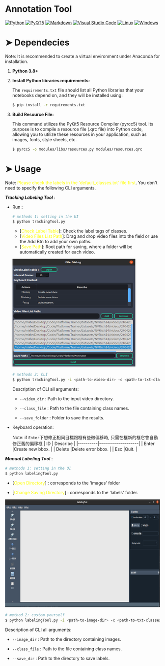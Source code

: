 # Annotation Tool
<p>
    <a href="#"><img alt="Python" src="https://img.shields.io/badge/Python-14354C.svg?logo=python&logoColor=white"></a>
    <a href="#"><img alt="PyQT5" src="https://img.shields.io/badge/PyQT5-49D.svg?logo=Qt&logoColor=white"></a>
    <a href="#"><img alt="Markdown" src="https://img.shields.io/badge/Markdown-000000.svg?logo=markdown&logoColor=white"></a>
    <a href="#"><img alt="Visual Studio Code" src="https://img.shields.io/badge/Visual%20Studio%20Code-ad78f7.svg?logo=visual-studio-code&logoColor=white"></a>
    <a href="#"><img alt="Linux" src="https://img.shields.io/badge/Linux-0078D6?logo=linux&logoColor=white"></a>
    <a href="#"><img alt="Windows" src="https://img.shields.io/badge/Windows-0078D6?logo=windows&logoColor=white"></a>
</p>


<h1 id="Dependecies">➤ Dependecies</h1>

Note: It is recommended to create a virtual environment under Anaconda for installation.


1) **Python 3.8+** 

2) **Install Python libraries requirements:**

    The `requirements.txt` file should list all Python libraries that your notebooks
    depend on, and they will be installed using:
    ```bash
    $ pip install -r requirements.txt
    ```

3) **Build Resource File:**

    This command utilizes the PyQt5 Resource Compiler (pyrcc5) tool. Its purpose is to compile a resource file (.qrc file) into Python code, allowing you to utilize these resources in your application, such as images, fonts, style sheets, etc.
    ```bash
    $ pyrcc5 -o modules/libs/resources.py modules/resources.qrc
    ```

<h1 id="Usage">➤ Usage</h1>

Note: 
<font color="yellow">Please check the labels in the 'default_classes.txt' file first</font>. You don't need to specify the following CLI arguments.

***Tracking Labeling Tool*** :

- Run :
    ```bash
    # methods 1: setting in the UI
    $ python trackingTool.py
    ```
    * [<font color="yellow">Check Label Table</font>]: Check the label tags of classes.
    * [<font color="yellow">Video Files List Path</font>]: Drag and drop video files into the field or use the Add Btn to add your own paths.
    * [<font color="yellow">Save Path</font>]: Root path for saving, where a folder will be automatically created for each video.
    <p>
        <img src="./demo/trackingSelectUI.png" height=350px width=400px>
    </p>

    ```bash
    # methods 2: CLI
    $ python trackingTool.py -i <path-to-video-dir> -c <path-to-txt-classes> -o <path-to-ouput-folder>
    ```

    Description of CLI all arguments:
    - `--video_dir` : Path to the input video directory.

    - `--class_file` : Path to the file containing class names.

    - `--save_folder` : Folder to save the results.

- Keyboard operation:

    Note: if `Enter`下想修正相同目標跟框有些微偏移時, 只需在框新的框它會自動修正舊的偏移框
    | ID       | Describe           |
    |----------|--------------------|
    | Enter    |Create new bbox.    |
    | Delete   |Delete error bbox.  |
    | Esc      |Quit.               | 

***Manual Labeling Tool*** :
```bash
# methods 1: setting in the UI
$ python labelingTool.py
```
* [<font color="yellow">Open Directory</font>] : corresponds to the 'images' folder

* [<font color="yellow">Change Saving Directory</font>] : corresponds to the 'labels' folder.
<p>
    <img src="./demo/labelingUI.png" height=350px width=700px>
</p>

```bash
# method 2: custom yourself
$ python labelingTool.py -i <path-to-image-dir> -c <path-to-txt-classes> -o <path-to-label-folder>
```

Description of CLI all arguments:
- `--image_dir` : Path to the directory containing images.

- `--class_file` : Path to the file containing class names.

- `--save_dir` : Path to the directory to save labels.

